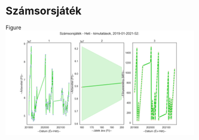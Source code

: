 # Számsorsjáték
Figure
![alt text](https://github.com/ValaskaGergo/szamsorsjatek/blob/main/szamsorsjatek/fig1.png)
